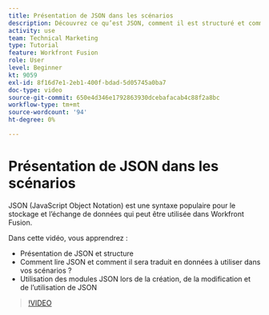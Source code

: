 ```yaml
---
title: Présentation de JSON dans les scénarios
description: Découvrez ce qu’est JSON, comment il est structuré et comment il sera traduit en données à utiliser dans vos scénarios dans [!DNL Adobe Workfront Fusion].
activity: use
team: Technical Marketing
type: Tutorial
feature: Workfront Fusion
role: User
level: Beginner
kt: 9059
exl-id: 8f16d7e1-2eb1-400f-bdad-5d05745a0ba7
doc-type: video
source-git-commit: 650e4d346e1792863930dcebafacab4c88f2a8bc
workflow-type: tm+mt
source-wordcount: '94'
ht-degree: 0%

---
```


# Présentation de JSON dans les scénarios

JSON (JavaScript Object Notation) est une syntaxe populaire pour le stockage et l’échange de données qui peut être utilisée dans Workfront Fusion.

Dans cette vidéo, vous apprendrez :

* Présentation de JSON et structure
* Comment lire JSON et comment il sera traduit en données à utiliser dans vos scénarios ?
* Utilisation des modules JSON lors de la création, de la modification et de l’utilisation de JSON

>[!VIDEO](https://video.tv.adobe.com/v/335300/?quality=12&learn=on)
